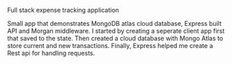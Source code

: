 Full stack expense tracking application

Small app that demonstrates MongoDB atlas cloud database, Express built API and Morgan middleware.
I started by creating a seperate client app first that saved to the state.
Then created a cloud database with Mongo Atlas to store current and new transactions.
Finally, Express helped me create a Rest api for handling requests.